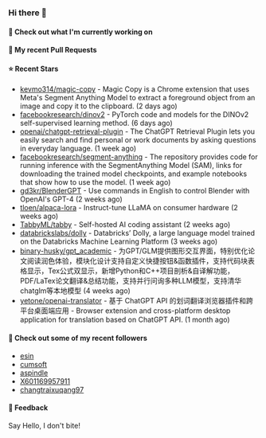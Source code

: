 ### Hi there 👋

#### 👷 Check out what I'm currently working on

#### 🔨 My recent Pull Requests


#### ⭐ Recent Stars

- [kevmo314/magic-copy](https://github.com/kevmo314/magic-copy) - Magic Copy is a Chrome extension that uses Meta&#39;s Segment Anything Model to extract a foreground object from an image and copy it to the clipboard. (2 days ago)
- [facebookresearch/dinov2](https://github.com/facebookresearch/dinov2) - PyTorch code and models for the DINOv2 self-supervised learning method. (6 days ago)
- [openai/chatgpt-retrieval-plugin](https://github.com/openai/chatgpt-retrieval-plugin) - The ChatGPT Retrieval Plugin lets you easily search and find personal or work documents by asking questions in everyday language. (1 week ago)
- [facebookresearch/segment-anything](https://github.com/facebookresearch/segment-anything) - The repository provides code for running inference with the SegmentAnything Model (SAM), links for downloading the trained model checkpoints, and example notebooks that show how to use the model. (1 week ago)
- [gd3kr/BlenderGPT](https://github.com/gd3kr/BlenderGPT) - Use commands in English to control Blender with OpenAI&#39;s GPT-4 (2 weeks ago)
- [tloen/alpaca-lora](https://github.com/tloen/alpaca-lora) - Instruct-tune LLaMA on consumer hardware (2 weeks ago)
- [TabbyML/tabby](https://github.com/TabbyML/tabby) - Self-hosted AI coding assistant (2 weeks ago)
- [databrickslabs/dolly](https://github.com/databrickslabs/dolly) - Databricks’ Dolly, a large language model trained on the Databricks Machine Learning Platform (3 weeks ago)
- [binary-husky/gpt_academic](https://github.com/binary-husky/gpt_academic) - 为GPT/GLM提供图形交互界面，特别优化论文阅读润色体验，模块化设计支持自定义快捷按钮&amp;函数插件，支持代码块表格显示，Tex公式双显示，新增Python和C&#43;&#43;项目剖析&amp;自译解功能，PDF/LaTex论文翻译&amp;总结功能，支持并行问询多种LLM模型，支持清华chatglm等本地模型 (4 weeks ago)
- [yetone/openai-translator](https://github.com/yetone/openai-translator) - 基于 ChatGPT API 的划词翻译浏览器插件和跨平台桌面端应用    -    Browser extension and cross-platform desktop application for translation based on ChatGPT API. (1 month ago)

#### 👯 Check out some of my recent followers

- [esin](https://github.com/esin)
- [cumsoft](https://github.com/cumsoft)
- [aspindle](https://github.com/aspindle)
- [X601169957911](https://github.com/X601169957911)
- [changtraixuqang97](https://github.com/changtraixuqang97)

#### 💬 Feedback

Say Hello, I don't bite!